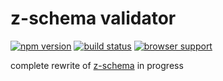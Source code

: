 # z-schema validator

[![npm version](https://badge.fury.io/js/z-schema.png)](http://badge.fury.io/js/z-schema)
[![build status](https://travis-ci.org/zaggino/z-schema-3.svg?branch=master)](https://travis-ci.org/zaggino/z-schema-3)
[![browser support](https://ci.testling.com/zaggino/z-schema-3.png)](https://ci.testling.com/zaggino/z-schema-3)


complete rewrite of [z-schema](https://github.com/zaggino/z-schema) in progress
